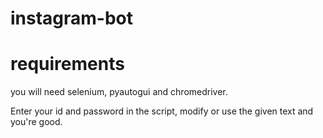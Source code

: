 # instagram-bot



# requirements
you will need selenium, pyautogui and chromedriver.

Enter your id and password in the script, modify or use the given text and you're good.
